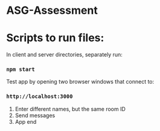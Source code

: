 # ASG-Assessment

# Scripts to run files:

In client and server directories, separately run:
### `npm start`

Test app by opening two browser windows that connect to:
### `http://localhost:3000`

1. Enter different names, but the same room ID
2. Send messages
3. App end
